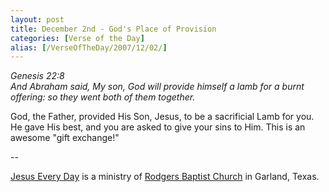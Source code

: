 ```yaml
---
layout: post
title: December 2nd - God's Place of Provision
categories: [Verse of the Day]
alias: [/VerseOfTheDay/2007/12/02/]
---
```


_Genesis 22:8  
And Abraham said, My son, God will provide himself a lamb for a
burnt offering: so they went both of them together._

God, the Father, provided His Son, Jesus, to be a sacrificial Lamb
for you. He gave His best, and you are asked to give your sins to
Him. This is an awesome "gift exchange!"

 --

<a href=http://jesuseveryday.net>Jesus Every Day</a> is a ministry of <a href=http://rodgersbaptist.net>Rodgers Baptist Church</a> in Garland, Texas.
